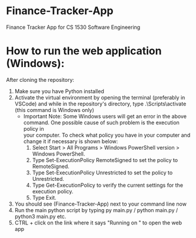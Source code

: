 # Finance-Tracker-App
Finance Tracker App for CS 1530 Software Engineering

# How to run the web application (Windows):

After cloning the repository:

1. Make sure you have Python installed
2. Activate the virtual environment by opening the terminal (preferably in VSCode) and while in the repository's directory, type .\Scripts\activate (this command is Windows only)
    * Important Note: Some Windows users will get an error in the above command. 
                    One possible cause of such problem is the execution policy in  
                    your computer. To check what policy you have in your computer 
                    and change it if necessary is shown below:
        1.   Select Start > All Programs > Windows PowerShell version > Windows PowerShell.
        2.  Type Set-ExecutionPolicy RemoteSigned to set the policy to RemoteSigned.
        3. Type Set-ExecutionPolicy Unrestricted to set the policy to Unrestricted.
        4.  Type Get-ExecutionPolicy to verify the current settings for the execution policy.
        5.   Type Exit.
3. You should see (Finance-Tracker-App) next to your command line now
4. Run the main python script by typing py main.py / python main.py / python3 main.py etc.
5. CTRL + click on the link where it says "Running on <link>" to open the web app
